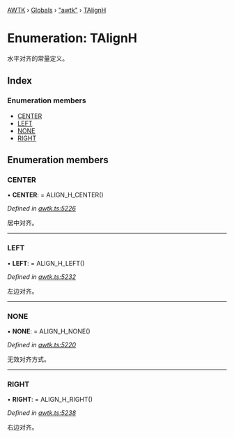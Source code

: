 [AWTK](../README.md) › [Globals](../globals.md) › ["awtk"](../modules/_awtk_.md) › [TAlignH](_awtk_.talignh.md)

# Enumeration: TAlignH

水平对齐的常量定义。

## Index

### Enumeration members

* [CENTER](_awtk_.talignh.md#center)
* [LEFT](_awtk_.talignh.md#left)
* [NONE](_awtk_.talignh.md#none)
* [RIGHT](_awtk_.talignh.md#right)

## Enumeration members

###  CENTER

• **CENTER**: =  ALIGN_H_CENTER()

*Defined in [awtk.ts:5226](https://github.com/zlgopen/awtk-binding/blob/066f953/tools/code_gen/js/output/awtk.ts#L5226)*

居中对齐。

___

###  LEFT

• **LEFT**: =  ALIGN_H_LEFT()

*Defined in [awtk.ts:5232](https://github.com/zlgopen/awtk-binding/blob/066f953/tools/code_gen/js/output/awtk.ts#L5232)*

左边对齐。

___

###  NONE

• **NONE**: =  ALIGN_H_NONE()

*Defined in [awtk.ts:5220](https://github.com/zlgopen/awtk-binding/blob/066f953/tools/code_gen/js/output/awtk.ts#L5220)*

无效对齐方式。

___

###  RIGHT

• **RIGHT**: =  ALIGN_H_RIGHT()

*Defined in [awtk.ts:5238](https://github.com/zlgopen/awtk-binding/blob/066f953/tools/code_gen/js/output/awtk.ts#L5238)*

右边对齐。
